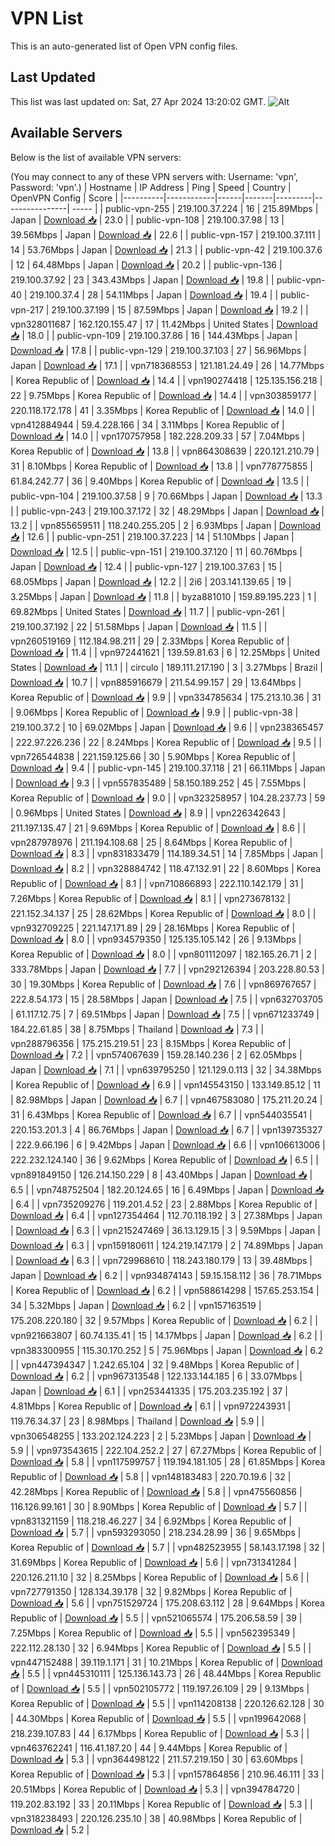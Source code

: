 # VPN List

This is an auto-generated list of Open VPN config files.

## Last Updated

This list was last updated on: Sat, 27 Apr 2024 13:20:02 GMT.
![Alt](https://repobeats.axiom.co/api/embed/186b98318ef1479477931607c1ad7d823f12451f.svg "Repobeats analytics image")

## Available Servers

Below is the list of available VPN servers:

(You may connect to any of these VPN servers with: Username: 'vpn', Password: 'vpn'.)
| Hostname | IP Address | Ping | Speed | Country | OpenVPN Config | Score |
|----------|------------|------|-------|---------|----------------| ----- |
| public-vpn-255 | 219.100.37.224 | 16 | 215.89Mbps | Japan | [Download 📥](./configs/server_0_JP.ovpn) | 23.0 |
| public-vpn-108 | 219.100.37.98 | 13 | 39.56Mbps | Japan | [Download 📥](./configs/server_1_JP.ovpn) | 22.6 |
| public-vpn-157 | 219.100.37.111 | 14 | 53.76Mbps | Japan | [Download 📥](./configs/server_2_JP.ovpn) | 21.3 |
| public-vpn-42 | 219.100.37.6 | 12 | 64.48Mbps | Japan | [Download 📥](./configs/server_3_JP.ovpn) | 20.2 |
| public-vpn-136 | 219.100.37.92 | 23 | 343.43Mbps | Japan | [Download 📥](./configs/server_4_JP.ovpn) | 19.8 |
| public-vpn-40 | 219.100.37.4 | 28 | 54.11Mbps | Japan | [Download 📥](./configs/server_5_JP.ovpn) | 19.4 |
| public-vpn-217 | 219.100.37.199 | 15 | 87.59Mbps | Japan | [Download 📥](./configs/server_6_JP.ovpn) | 19.2 |
| vpn328011687 | 162.120.155.47 | 17 | 11.42Mbps | United States | [Download 📥](./configs/server_7_US.ovpn) | 18.0 |
| public-vpn-109 | 219.100.37.86 | 16 | 144.43Mbps | Japan | [Download 📥](./configs/server_8_JP.ovpn) | 17.8 |
| public-vpn-129 | 219.100.37.103 | 27 | 56.96Mbps | Japan | [Download 📥](./configs/server_9_JP.ovpn) | 17.1 |
| vpn718368553 | 121.181.24.49 | 26 | 14.77Mbps | Korea Republic of | [Download 📥](./configs/server_10_KR.ovpn) | 14.4 |
| vpn190274418 | 125.135.156.218 | 22 | 9.75Mbps | Korea Republic of | [Download 📥](./configs/server_11_KR.ovpn) | 14.4 |
| vpn303859177 | 220.118.172.178 | 41 | 3.35Mbps | Korea Republic of | [Download 📥](./configs/server_12_KR.ovpn) | 14.0 |
| vpn412884944 | 59.4.228.166 | 34 | 3.11Mbps | Korea Republic of | [Download 📥](./configs/server_13_KR.ovpn) | 14.0 |
| vpn170757958 | 182.228.209.33 | 57 | 7.04Mbps | Korea Republic of | [Download 📥](./configs/server_14_KR.ovpn) | 13.8 |
| vpn864308639 | 220.121.210.79 | 31 | 8.10Mbps | Korea Republic of | [Download 📥](./configs/server_15_KR.ovpn) | 13.8 |
| vpn778775855 | 61.84.242.77 | 36 | 9.40Mbps | Korea Republic of | [Download 📥](./configs/server_16_KR.ovpn) | 13.5 |
| public-vpn-104 | 219.100.37.58 | 9 | 70.66Mbps | Japan | [Download 📥](./configs/server_17_JP.ovpn) | 13.3 |
| public-vpn-243 | 219.100.37.172 | 32 | 48.29Mbps | Japan | [Download 📥](./configs/server_18_JP.ovpn) | 13.2 |
| vpn855659511 | 118.240.255.205 | 2 | 6.93Mbps | Japan | [Download 📥](./configs/server_19_JP.ovpn) | 12.6 |
| public-vpn-251 | 219.100.37.223 | 14 | 51.10Mbps | Japan | [Download 📥](./configs/server_20_JP.ovpn) | 12.5 |
| public-vpn-151 | 219.100.37.120 | 11 | 60.76Mbps | Japan | [Download 📥](./configs/server_21_JP.ovpn) | 12.4 |
| public-vpn-127 | 219.100.37.63 | 15 | 68.05Mbps | Japan | [Download 📥](./configs/server_22_JP.ovpn) | 12.2 |
| 2i6 | 203.141.139.65 | 19 | 3.25Mbps | Japan | [Download 📥](./configs/server_23_JP.ovpn) | 11.8 |
| byza881010 | 159.89.195.223 | 1 | 69.82Mbps | United States | [Download 📥](./configs/server_24_US.ovpn) | 11.7 |
| public-vpn-261 | 219.100.37.192 | 22 | 51.58Mbps | Japan | [Download 📥](./configs/server_25_JP.ovpn) | 11.5 |
| vpn260519169 | 112.184.98.211 | 29 | 2.33Mbps | Korea Republic of | [Download 📥](./configs/server_26_KR.ovpn) | 11.4 |
| vpn972441621 | 139.59.81.63 | 6 | 12.25Mbps | United States | [Download 📥](./configs/server_27_US.ovpn) | 11.1 |
| circulo | 189.111.217.190 | 3 | 3.27Mbps | Brazil | [Download 📥](./configs/server_28_BR.ovpn) | 10.7 |
| vpn885916679 | 211.54.99.157 | 29 | 13.64Mbps | Korea Republic of | [Download 📥](./configs/server_29_KR.ovpn) | 9.9 |
| vpn334785634 | 175.213.10.36 | 31 | 9.06Mbps | Korea Republic of | [Download 📥](./configs/server_30_KR.ovpn) | 9.9 |
| public-vpn-38 | 219.100.37.2 | 10 | 69.02Mbps | Japan | [Download 📥](./configs/server_31_JP.ovpn) | 9.6 |
| vpn238365457 | 222.97.226.236 | 22 | 8.24Mbps | Korea Republic of | [Download 📥](./configs/server_32_KR.ovpn) | 9.5 |
| vpn726544838 | 221.159.125.66 | 30 | 5.90Mbps | Korea Republic of | [Download 📥](./configs/server_33_KR.ovpn) | 9.4 |
| public-vpn-145 | 219.100.37.118 | 21 | 66.11Mbps | Japan | [Download 📥](./configs/server_34_JP.ovpn) | 9.3 |
| vpn557835489 | 58.150.189.252 | 45 | 7.55Mbps | Korea Republic of | [Download 📥](./configs/server_35_KR.ovpn) | 9.0 |
| vpn323258957 | 104.28.237.73 | 59 | 0.96Mbps | United States | [Download 📥](./configs/server_36_US.ovpn) | 8.9 |
| vpn226342643 | 211.197.135.47 | 21 | 9.69Mbps | Korea Republic of | [Download 📥](./configs/server_37_KR.ovpn) | 8.6 |
| vpn287978976 | 211.194.108.68 | 25 | 8.64Mbps | Korea Republic of | [Download 📥](./configs/server_38_KR.ovpn) | 8.3 |
| vpn831833479 | 114.189.34.51 | 14 | 7.85Mbps | Japan | [Download 📥](./configs/server_39_JP.ovpn) | 8.2 |
| vpn328884742 | 118.47.132.91 | 22 | 8.60Mbps | Korea Republic of | [Download 📥](./configs/server_40_KR.ovpn) | 8.1 |
| vpn710866893 | 222.110.142.179 | 31 | 7.26Mbps | Korea Republic of | [Download 📥](./configs/server_41_KR.ovpn) | 8.1 |
| vpn273678132 | 221.152.34.137 | 25 | 28.62Mbps | Korea Republic of | [Download 📥](./configs/server_42_KR.ovpn) | 8.0 |
| vpn932709225 | 221.147.171.89 | 29 | 28.16Mbps | Korea Republic of | [Download 📥](./configs/server_43_KR.ovpn) | 8.0 |
| vpn934579350 | 125.135.105.142 | 26 | 9.13Mbps | Korea Republic of | [Download 📥](./configs/server_44_KR.ovpn) | 8.0 |
| vpn801112097 | 182.165.26.71 | 2 | 333.78Mbps | Japan | [Download 📥](./configs/server_45_JP.ovpn) | 7.7 |
| vpn292126394 | 203.228.80.53 | 30 | 19.30Mbps | Korea Republic of | [Download 📥](./configs/server_46_KR.ovpn) | 7.6 |
| vpn869767657 | 222.8.54.173 | 15 | 28.58Mbps | Japan | [Download 📥](./configs/server_47_JP.ovpn) | 7.5 |
| vpn632703705 | 61.117.12.75 | 7 | 69.51Mbps | Japan | [Download 📥](./configs/server_48_JP.ovpn) | 7.5 |
| vpn671233749 | 184.22.61.85 | 38 | 8.75Mbps | Thailand | [Download 📥](./configs/server_49_TH.ovpn) | 7.3 |
| vpn288796356 | 175.215.219.51 | 23 | 8.15Mbps | Korea Republic of | [Download 📥](./configs/server_50_KR.ovpn) | 7.2 |
| vpn574067639 | 159.28.140.236 | 2 | 62.05Mbps | Japan | [Download 📥](./configs/server_51_JP.ovpn) | 7.1 |
| vpn639795250 | 121.129.0.113 | 32 | 34.38Mbps | Korea Republic of | [Download 📥](./configs/server_52_KR.ovpn) | 6.9 |
| vpn145543150 | 133.149.85.12 | 11 | 82.98Mbps | Japan | [Download 📥](./configs/server_53_JP.ovpn) | 6.7 |
| vpn467583080 | 175.211.20.24 | 31 | 6.43Mbps | Korea Republic of | [Download 📥](./configs/server_54_KR.ovpn) | 6.7 |
| vpn544035541 | 220.153.201.3 | 4 | 86.76Mbps | Japan | [Download 📥](./configs/server_55_JP.ovpn) | 6.7 |
| vpn139735327 | 222.9.66.196 | 6 | 9.42Mbps | Japan | [Download 📥](./configs/server_56_JP.ovpn) | 6.6 |
| vpn106613006 | 222.232.124.140 | 36 | 9.62Mbps | Korea Republic of | [Download 📥](./configs/server_57_KR.ovpn) | 6.5 |
| vpn891849150 | 126.214.150.229 | 8 | 43.40Mbps | Japan | [Download 📥](./configs/server_58_JP.ovpn) | 6.5 |
| vpn748752504 | 182.20.124.65 | 16 | 6.49Mbps | Japan | [Download 📥](./configs/server_59_JP.ovpn) | 6.4 |
| vpn735209276 | 119.201.4.52 | 23 | 2.88Mbps | Korea Republic of | [Download 📥](./configs/server_60_KR.ovpn) | 6.4 |
| vpn127354464 | 112.70.118.192 | 3 | 27.38Mbps | Japan | [Download 📥](./configs/server_61_JP.ovpn) | 6.3 |
| vpn215247469 | 36.13.129.15 | 3 | 9.59Mbps | Japan | [Download 📥](./configs/server_62_JP.ovpn) | 6.3 |
| vpn159180611 | 124.219.147.179 | 2 | 74.89Mbps | Japan | [Download 📥](./configs/server_63_JP.ovpn) | 6.3 |
| vpn729968610 | 118.243.180.179 | 13 | 39.48Mbps | Japan | [Download 📥](./configs/server_64_JP.ovpn) | 6.2 |
| vpn934874143 | 59.15.158.112 | 36 | 78.71Mbps | Korea Republic of | [Download 📥](./configs/server_65_KR.ovpn) | 6.2 |
| vpn588614298 | 157.65.253.154 | 34 | 5.32Mbps | Japan | [Download 📥](./configs/server_66_JP.ovpn) | 6.2 |
| vpn157163519 | 175.208.220.180 | 32 | 9.57Mbps | Korea Republic of | [Download 📥](./configs/server_67_KR.ovpn) | 6.2 |
| vpn921663807 | 60.74.135.41 | 15 | 14.17Mbps | Japan | [Download 📥](./configs/server_68_JP.ovpn) | 6.2 |
| vpn383300955 | 115.30.170.252 | 5 | 75.96Mbps | Japan | [Download 📥](./configs/server_69_JP.ovpn) | 6.2 |
| vpn447394347 | 1.242.65.104 | 32 | 9.48Mbps | Korea Republic of | [Download 📥](./configs/server_70_KR.ovpn) | 6.2 |
| vpn967313548 | 122.133.144.185 | 6 | 33.07Mbps | Japan | [Download 📥](./configs/server_71_JP.ovpn) | 6.1 |
| vpn253441335 | 175.203.235.192 | 37 | 4.81Mbps | Korea Republic of | [Download 📥](./configs/server_72_KR.ovpn) | 6.1 |
| vpn972243931 | 119.76.34.37 | 23 | 8.98Mbps | Thailand | [Download 📥](./configs/server_73_TH.ovpn) | 5.9 |
| vpn306548255 | 133.202.124.223 | 2 | 5.23Mbps | Japan | [Download 📥](./configs/server_74_JP.ovpn) | 5.9 |
| vpn973543615 | 222.104.252.2 | 27 | 67.27Mbps | Korea Republic of | [Download 📥](./configs/server_75_KR.ovpn) | 5.8 |
| vpn117599757 | 119.194.181.105 | 28 | 61.85Mbps | Korea Republic of | [Download 📥](./configs/server_76_KR.ovpn) | 5.8 |
| vpn148183483 | 220.70.19.6 | 32 | 42.28Mbps | Korea Republic of | [Download 📥](./configs/server_77_KR.ovpn) | 5.8 |
| vpn475560856 | 116.126.99.161 | 30 | 8.90Mbps | Korea Republic of | [Download 📥](./configs/server_78_KR.ovpn) | 5.7 |
| vpn831321159 | 118.218.46.227 | 34 | 6.92Mbps | Korea Republic of | [Download 📥](./configs/server_79_KR.ovpn) | 5.7 |
| vpn593293050 | 218.234.28.99 | 36 | 9.65Mbps | Korea Republic of | [Download 📥](./configs/server_80_KR.ovpn) | 5.7 |
| vpn482523955 | 58.143.17.198 | 32 | 31.69Mbps | Korea Republic of | [Download 📥](./configs/server_81_KR.ovpn) | 5.6 |
| vpn731341284 | 220.126.211.10 | 32 | 8.25Mbps | Korea Republic of | [Download 📥](./configs/server_82_KR.ovpn) | 5.6 |
| vpn727791350 | 128.134.39.178 | 32 | 9.82Mbps | Korea Republic of | [Download 📥](./configs/server_83_KR.ovpn) | 5.6 |
| vpn751529724 | 175.208.63.112 | 28 | 9.64Mbps | Korea Republic of | [Download 📥](./configs/server_84_KR.ovpn) | 5.5 |
| vpn521065574 | 175.206.58.59 | 39 | 7.25Mbps | Korea Republic of | [Download 📥](./configs/server_85_KR.ovpn) | 5.5 |
| vpn562395349 | 222.112.28.130 | 32 | 6.94Mbps | Korea Republic of | [Download 📥](./configs/server_86_KR.ovpn) | 5.5 |
| vpn447152488 | 39.119.1.171 | 31 | 10.21Mbps | Korea Republic of | [Download 📥](./configs/server_87_KR.ovpn) | 5.5 |
| vpn445310111 | 125.136.143.73 | 26 | 48.44Mbps | Korea Republic of | [Download 📥](./configs/server_88_KR.ovpn) | 5.5 |
| vpn502105772 | 119.197.26.109 | 29 | 9.13Mbps | Korea Republic of | [Download 📥](./configs/server_89_KR.ovpn) | 5.5 |
| vpn114208138 | 220.126.62.128 | 30 | 44.30Mbps | Korea Republic of | [Download 📥](./configs/server_90_KR.ovpn) | 5.5 |
| vpn199642068 | 218.239.107.83 | 44 | 6.17Mbps | Korea Republic of | [Download 📥](./configs/server_91_KR.ovpn) | 5.3 |
| vpn463762241 | 116.41.187.20 | 44 | 9.44Mbps | Korea Republic of | [Download 📥](./configs/server_92_KR.ovpn) | 5.3 |
| vpn364498122 | 211.57.219.150 | 30 | 63.60Mbps | Korea Republic of | [Download 📥](./configs/server_93_KR.ovpn) | 5.3 |
| vpn157864856 | 210.96.46.111 | 33 | 20.51Mbps | Korea Republic of | [Download 📥](./configs/server_94_KR.ovpn) | 5.3 |
| vpn394784720 | 119.202.83.192 | 33 | 20.11Mbps | Korea Republic of | [Download 📥](./configs/server_95_KR.ovpn) | 5.3 |
| vpn318238493 | 220.126.235.10 | 38 | 40.98Mbps | Korea Republic of | [Download 📥](./configs/server_96_KR.ovpn) | 5.2 |
